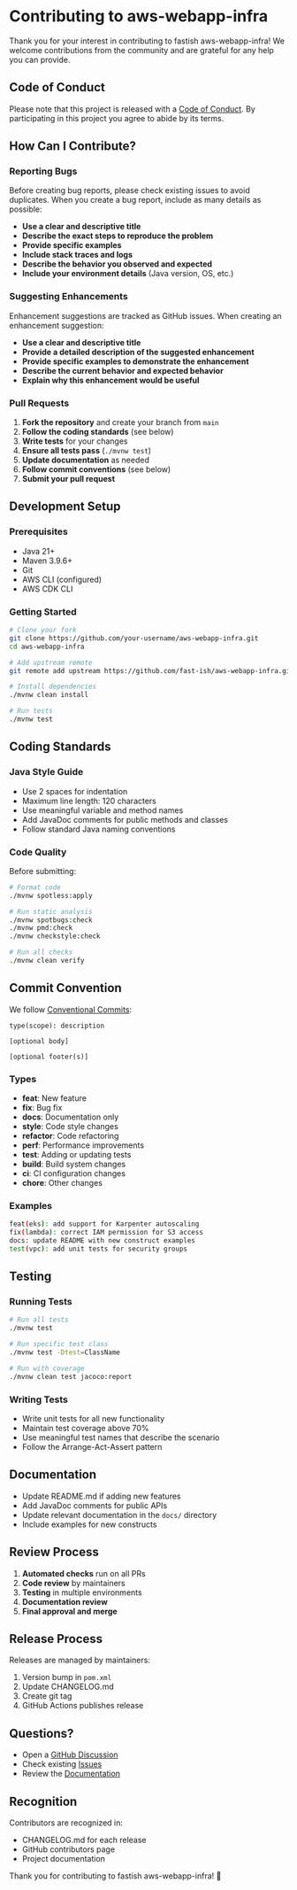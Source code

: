 # Contributing to aws-webapp-infra

Thank you for your interest in contributing to fastish aws-webapp-infra! We welcome contributions from the community and are grateful for any help you can provide.

## Code of Conduct

Please note that this project is released with a [Code of Conduct](CODE_OF_CONDUCT.md). By participating in this project you agree to abide by its terms.

## How Can I Contribute?

### Reporting Bugs

Before creating bug reports, please check existing issues to avoid duplicates. When you create a bug report, include as many details as possible:

- **Use a clear and descriptive title**
- **Describe the exact steps to reproduce the problem**
- **Provide specific examples**
- **Include stack traces and logs**
- **Describe the behavior you observed and expected**
- **Include your environment details** (Java version, OS, etc.)

### Suggesting Enhancements

Enhancement suggestions are tracked as GitHub issues. When creating an enhancement suggestion:

- **Use a clear and descriptive title**
- **Provide a detailed description of the suggested enhancement**
- **Provide specific examples to demonstrate the enhancement**
- **Describe the current behavior and expected behavior**
- **Explain why this enhancement would be useful**

### Pull Requests

1. **Fork the repository** and create your branch from `main`
2. **Follow the coding standards** (see below)
3. **Write tests** for your changes
4. **Ensure all tests pass** (`./mvnw test`)
5. **Update documentation** as needed
6. **Follow commit conventions** (see below)
7. **Submit your pull request**

## Development Setup

### Prerequisites

- Java 21+
- Maven 3.9.6+
- Git
- AWS CLI (configured)
- AWS CDK CLI

### Getting Started

```bash
# Clone your fork
git clone https://github.com/your-username/aws-webapp-infra.git
cd aws-webapp-infra

# Add upstream remote
git remote add upstream https://github.com/fast-ish/aws-webapp-infra.git

# Install dependencies
./mvnw clean install

# Run tests
./mvnw test
```

## Coding Standards

### Java Style Guide

- Use 2 spaces for indentation
- Maximum line length: 120 characters
- Use meaningful variable and method names
- Add JavaDoc comments for public methods and classes
- Follow standard Java naming conventions

### Code Quality

Before submitting:

```bash
# Format code
./mvnw spotless:apply

# Run static analysis
./mvnw spotbugs:check
./mvnw pmd:check
./mvnw checkstyle:check

# Run all checks
./mvnw clean verify
```

## Commit Convention

We follow [Conventional Commits](https://www.conventionalcommits.org/):

```
type(scope): description

[optional body]

[optional footer(s)]
```

### Types

- **feat**: New feature
- **fix**: Bug fix
- **docs**: Documentation only
- **style**: Code style changes
- **refactor**: Code refactoring
- **perf**: Performance improvements
- **test**: Adding or updating tests
- **build**: Build system changes
- **ci**: CI configuration changes
- **chore**: Other changes

### Examples

```bash
feat(eks): add support for Karpenter autoscaling
fix(lambda): correct IAM permission for S3 access
docs: update README with new construct examples
test(vpc): add unit tests for security groups
```

## Testing

### Running Tests

```bash
# Run all tests
./mvnw test

# Run specific test class
./mvnw test -Dtest=ClassName

# Run with coverage
./mvnw clean test jacoco:report
```

### Writing Tests

- Write unit tests for all new functionality
- Maintain test coverage above 70%
- Use meaningful test names that describe the scenario
- Follow the Arrange-Act-Assert pattern

## Documentation

- Update README.md if adding new features
- Add JavaDoc comments for public APIs
- Update relevant documentation in the `docs/` directory
- Include examples for new constructs

## Review Process

1. **Automated checks** run on all PRs
2. **Code review** by maintainers
3. **Testing** in multiple environments
4. **Documentation review**
5. **Final approval and merge**

## Release Process

Releases are managed by maintainers:

1. Version bump in `pom.xml`
2. Update CHANGELOG.md
3. Create git tag
4. GitHub Actions publishes release

## Questions?

- Open a [GitHub Discussion](https://github.com/fast-ish/aws-webapp-infra/discussions)
- Check existing [Issues](https://github.com/fast-ish/aws-webapp-infra/issues)
- Review the [Documentation](docs/)

## Recognition

Contributors are recognized in:
- CHANGELOG.md for each release
- GitHub contributors page
- Project documentation

Thank you for contributing to fastish aws-webapp-infra! 🎉